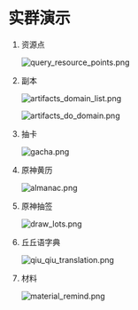 # 实群演示

1. 资源点

   ![query_resource_points.png](https://i.loli.net/2021/06/09/wjkcIR9MNLCqKnB.png)

2. 副本

   ![artifacts_domain_list.png](https://i.loli.net/2021/06/09/XKvwUFbIktO29AR.png)

   ![artifacts_do_domain.png](https://i.loli.net/2021/06/09/j92Po8qlvFrpS3Z.png)

3. 抽卡

   ![gacha.png](https://i.loli.net/2021/06/09/csjnA1JH5L7G3yk.png)

4. 原神黄历

   ![almanac.png](https://i.loli.net/2021/06/09/78rSxsgXG2LNaOv.png)

5. 原神抽签

   ![draw_lots.png](https://i.loli.net/2021/06/09/JFIKQ2fUpZVoys6.png)

6. 丘丘语字典

   ![qiu_qiu_translation.png](https://i.loli.net/2021/06/09/EBlMqQLkdWDmrSO.png)

7. 材料

   ![material_remind.png](https://i.loli.net/2021/06/09/3kgKdEWJ2rUDxje.png)